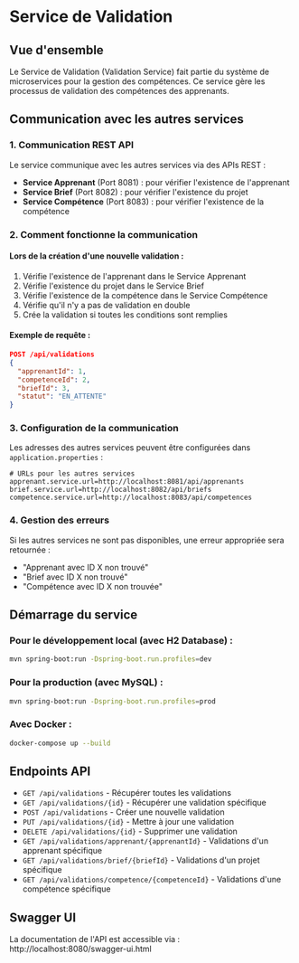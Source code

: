 # Service de Validation

## Vue d'ensemble
Le Service de Validation (Validation Service) fait partie du système de microservices pour la gestion des compétences. Ce service gère les processus de validation des compétences des apprenants.

## Communication avec les autres services

### 1. Communication REST API
Le service communique avec les autres services via des APIs REST :

- **Service Apprenant** (Port 8081) : pour vérifier l'existence de l'apprenant
- **Service Brief** (Port 8082) : pour vérifier l'existence du projet
- **Service Compétence** (Port 8083) : pour vérifier l'existence de la compétence

### 2. Comment fonctionne la communication

#### Lors de la création d'une nouvelle validation :
1. Vérifie l'existence de l'apprenant dans le Service Apprenant
2. Vérifie l'existence du projet dans le Service Brief
3. Vérifie l'existence de la compétence dans le Service Compétence
4. Vérifie qu'il n'y a pas de validation en double
5. Crée la validation si toutes les conditions sont remplies

#### Exemple de requête :
```json
POST /api/validations
{
  "apprenantId": 1,
  "competenceId": 2,
  "briefId": 3,
  "statut": "EN_ATTENTE"
}
```

### 3. Configuration de la communication

Les adresses des autres services peuvent être configurées dans `application.properties` :

```properties
# URLs pour les autres services
apprenant.service.url=http://localhost:8081/api/apprenants
brief.service.url=http://localhost:8082/api/briefs
competence.service.url=http://localhost:8083/api/competences
```

### 4. Gestion des erreurs

Si les autres services ne sont pas disponibles, une erreur appropriée sera retournée :
- "Apprenant avec ID X non trouvé"
- "Brief avec ID X non trouvé"
- "Compétence avec ID X non trouvée"

## Démarrage du service

### Pour le développement local (avec H2 Database) :
```bash
mvn spring-boot:run -Dspring-boot.run.profiles=dev
```

### Pour la production (avec MySQL) :
```bash
mvn spring-boot:run -Dspring-boot.run.profiles=prod
```

### Avec Docker :
```bash
docker-compose up --build
```

## Endpoints API

- `GET /api/validations` - Récupérer toutes les validations
- `GET /api/validations/{id}` - Récupérer une validation spécifique
- `POST /api/validations` - Créer une nouvelle validation
- `PUT /api/validations/{id}` - Mettre à jour une validation
- `DELETE /api/validations/{id}` - Supprimer une validation
- `GET /api/validations/apprenant/{apprenantId}` - Validations d'un apprenant spécifique
- `GET /api/validations/brief/{briefId}` - Validations d'un projet spécifique
- `GET /api/validations/competence/{competenceId}` - Validations d'une compétence spécifique

## Swagger UI
La documentation de l'API est accessible via :
http://localhost:8080/swagger-ui.html 